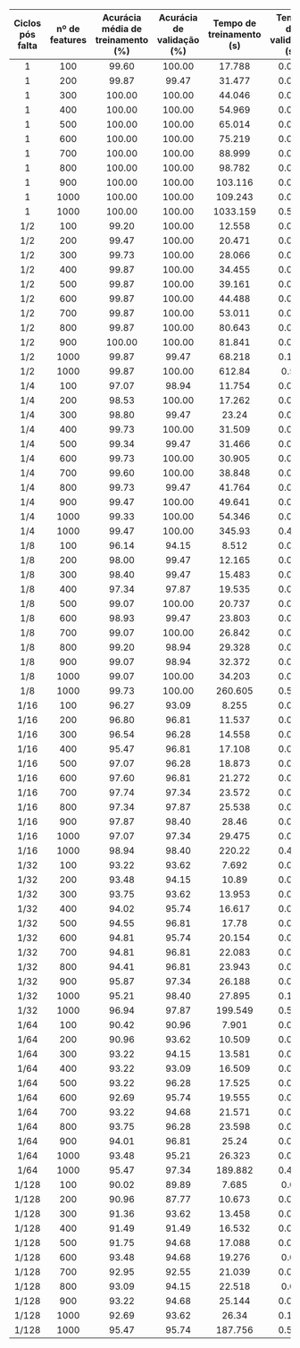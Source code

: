 |Ciclos pós falta| nº de features | Acurácia média de treinamento (%) | Acurácia de validação (%) | Tempo de treinamento (s) | Tempo de validação (s) |
|:---:|:---:|:---:|:---:|:---:|:---:|
|1|100|99.60|100.00|17.788|0.015|
|1|200|99.87|99.47|31.477|0.042|
|1|300|100.00|100.00|44.046|0.066|
|1|400|100.00|100.00|54.969|0.057|
|1|500|100.00|100.00|65.014|0.062|
|1|600|100.00|100.00|75.219|0.073|
|1|700|100.00|100.00|88.999|0.076|
|1|800|100.00|100.00|98.782|0.085|
|1|900|100.00|100.00|103.116|0.084|
|1|1000|100.00|100.00|109.243|0.088|
|1|1000|100.00|100.00|1033.159|0.587|
|1/2|100|99.20|100.00|12.558|0.019|
|1/2|200|99.47|100.00|20.471|0.041|
|1/2|300|99.73|100.00|28.066|0.076|
|1/2|400|99.87|100.00|34.455|0.046|
|1/2|500|99.87|100.00|39.161|0.064|
|1/2|600|99.87|100.00|44.488|0.082|
|1/2|700|99.87|100.00|53.011|0.081|
|1/2|800|99.87|100.00|80.643|0.083|
|1/2|900|100.00|100.00|81.841|0.091|
|1/2|1000|99.87|99.47|68.218|0.113|
|1/2|1000|99.87|100.00|612.84|0.55|
|1/4|100|97.07|98.94|11.754|0.016|
|1/4|200|98.53|100.00|17.262|0.025|
|1/4|300|98.80|99.47|23.24|0.064|
|1/4|400|99.73|100.00|31.509|0.058|
|1/4|500|99.34|99.47|31.466|0.064|
|1/4|600|99.73|100.00|30.905|0.097|
|1/4|700|99.60|100.00|38.848|0.078|
|1/4|800|99.73|99.47|41.764|0.095|
|1/4|900|99.47|100.00|49.641|0.078|
|1/4|1000|99.33|100.00|54.346|0.097|
|1/4|1000|99.47|100.00|345.93|0.498|
|1/8|100|96.14|94.15|8.512|0.019|
|1/8|200|98.00|99.47|12.165|0.029|
|1/8|300|98.40|99.47|15.483|0.036|
|1/8|400|97.34|97.87|19.535|0.045|
|1/8|500|99.07|100.00|20.737|0.053|
|1/8|600|98.93|99.47|23.803|0.091|
|1/8|700|99.07|100.00|26.842|0.063|
|1/8|800|99.20|98.94|29.328|0.083|
|1/8|900|99.07|98.94|32.372|0.077|
|1/8|1000|99.07|100.00|34.203|0.094|
|1/8|1000|99.73|100.00|260.605|0.502|
|1/16|100|96.27|93.09|8.255|0.023|
|1/16|200|96.80|96.81|11.537|0.022|
|1/16|300|96.54|96.28|14.558|0.035|
|1/16|400|95.47|96.81|17.108|0.054|
|1/16|500|97.07|96.28|18.873|0.081|
|1/16|600|97.60|96.81|21.272|0.079|
|1/16|700|97.74|97.34|23.572|0.061|
|1/16|800|97.34|97.87|25.538|0.073|
|1/16|900|97.87|98.40|28.46|0.087|
|1/16|1000|97.07|97.34|29.475|0.099|
|1/16|1000|98.94|98.40|220.22|0.483|
|1/32|100|93.22|93.62|7.692|0.012|
|1/32|200|93.48|94.15|10.89|0.022|
|1/32|300|93.75|93.62|13.953|0.038|
|1/32|400|94.02|95.74|16.617|0.055|
|1/32|500|94.55|96.81|17.78|0.072|
|1/32|600|94.81|95.74|20.154|0.058|
|1/32|700|94.81|96.81|22.083|0.096|
|1/32|800|94.41|96.81|23.943|0.091|
|1/32|900|95.87|97.34|26.188|0.075|
|1/32|1000|95.21|98.40|27.895|0.115|
|1/32|1000|96.94|97.87|199.549|0.505|
|1/64|100|90.42|90.96|7.901|0.011|
|1/64|200|90.96|93.62|10.509|0.029|
|1/64|300|93.22|94.15|13.581|0.036|
|1/64|400|93.22|93.09|16.509|0.067|
|1/64|500|93.22|96.28|17.525|0.047|
|1/64|600|92.69|95.74|19.555|0.069|
|1/64|700|93.22|94.68|21.571|0.068|
|1/64|800|93.75|96.28|23.598|0.071|
|1/64|900|94.01|96.81|25.24|0.078|
|1/64|1000|93.48|95.21|26.323|0.091|
|1/64|1000|95.47|97.34|189.882|0.498|
|1/128|100|90.02|89.89|7.685|0.02|
|1/128|200|90.96|87.77|10.673|0.023|
|1/128|300|91.36|93.62|13.458|0.035|
|1/128|400|91.49|91.49|16.532|0.041|
|1/128|500|91.75|94.68|17.088|0.076|
|1/128|600|93.48|94.68|19.276|0.09|
|1/128|700|92.95|92.55|21.039|0.083|
|1/128|800|93.09|94.15|22.518|0.08|
|1/128|900|93.22|94.68|25.144|0.097|
|1/128|1000|92.69|93.62|26.34|0.103|
|1/128|1000|95.47|95.74|187.756|0.511|